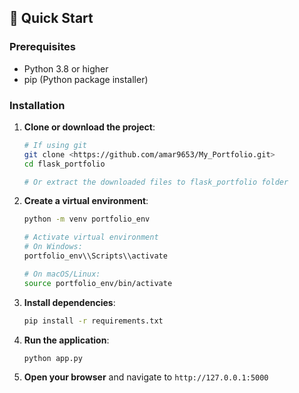 ## 🚀 Quick Start

### Prerequisites

- Python 3.8 or higher
- pip (Python package installer)

### Installation

1. **Clone or download the project**:
   ```bash
   # If using git
   git clone <https://github.com/amar9653/My_Portfolio.git>
   cd flask_portfolio
   
   # Or extract the downloaded files to flask_portfolio folder
   ```

2. **Create a virtual environment**:
   ```bash
   python -m venv portfolio_env
   
   # Activate virtual environment
   # On Windows:
   portfolio_env\\Scripts\\activate
   
   # On macOS/Linux:
   source portfolio_env/bin/activate
   ```

3. **Install dependencies**:
   ```bash
   pip install -r requirements.txt
   ```

4. **Run the application**:
   ```bash
   python app.py
   ```

5. **Open your browser** and navigate to `http://127.0.0.1:5000`